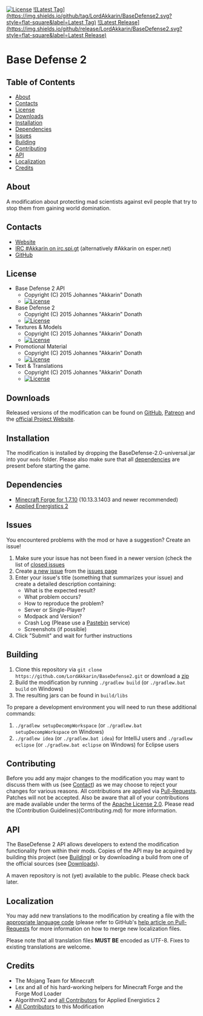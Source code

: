 [![License](https://img.shields.io/github/license/LordAkkarin/BaseDefense2.svg?style=flat-square)](https://www.apache.org/licenses/LICENSE-2.0.txt)
[![Latest Tag](https://img.shields.io/github/tag/LordAkkarin/BaseDefense2.svg?style=flat-square&label=Latest Tag)](https://github.com/LordAkkarin/BaseDefense2/tags)
[![Latest Release](https://img.shields.io/github/release/LordAkkarin/BaseDefense2.svg?style=flat-square&label=Latest Release)](https://github.com/LordAkkarin/BaseDefense2/releases)

Base Defense 2
==============

Table of Contents
-----------------
* [About](#about)
* [Contacts](#contacts)
* [License](#license)
* [Downloads](#downloads)
* [Installation](#installation)
* [Dependencies](#dependencies)
* [Issues](#issues)
* [Building](#building)
* [Contributing](#contributing)
* [API](#api)
* [Localization](#localization)
* [Credits](#credits)

About
-----

A modification about protecting mad scientists against evil people that try to stop them from gaining world domination.

Contacts
--------

* [Website](https://mcbd.spud.rocks)
* [IRC #Akkarin on irc.spi.gt](http://irc.spi.gt/iris/?nick=Guest....&channels=Akkarin&prompt=1) (alternatively #Akkarin on esper.net)
* [GitHub](https://github.com/LordAkkarin/BaseDefense2)

License
-------

* Base Defense 2 API
  - Copyright (C) 2015 Johannes "Akkarin" Donath
  - [![License](https://img.shields.io/badge/License-Apache%202.0-blue.svg?style=flat-square)](https://www.apache.org/licenses/LICENSE-2.0.txt)
* Base Defense 2
  - Copyright (C) 2015 Johannes "Akkarin" Donath
  - [![License](https://img.shields.io/badge/License-Apache%202.0-blue.svg?style=flat-square)](https://www.apache.org/licenses/LICENSE-2.0.txt)
* Textures & Models
  - Copyright (C) 2015 Johannes "Akkarin" Donath
  - [![License](https://img.shields.io/badge/License-Apache%202.0-blue.svg?style=flat-square)](https://www.apache.org/licenses/LICENSE-2.0.txt)
* Promotional Material
  - Copyright (C) 2015 Johannes "Akkarin" Donath
  - [![License](https://img.shields.io/badge/License-CC%20BY--SA-red.svg?style=flat-square)](http://creativecommons.org/licenses/by-sa/4.0/)
* Text & Translations
  - Copyright (C) 2015 Johannes "Akkarin" Donath
  - [![License](https://img.shields.io/badge/License-Apache%202.0-blue.svg?style=flat-square)](https://www.apache.org/licenses/LICENSE-2.0.txt)

Downloads
---------

Released versions of the modification can be found on [GitHub](https://github.com/LordAkkarin/BaseDefense2/releases),
[Patreon](https://www.patreon.com/Akkarin) and the [official Project Website](https://mcbd.spud.rocks).

Installation
------------

The modification is installed by dropping the BaseDefense-2.0-universal.jar into your ```mods``` folder. Please also
make sure that all [dependencies](#dependencies) are present before starting the game.

Dependencies
------------

* [Minecraft Forge for 1.7.10](http://files.minecraftforge.net/) (10.13.3.1403 and newer recommended)
* [Applied Energistics 2](https://github.com/AppliedEnergistics/Applied-Energistics-2)

Issues
------

You encountered problems with the mod or have a suggestion? Create an issue!

1. Make sure your issue has not been fixed in a newer version (check the list of [closed issues](https://github.com/LordAkkarin/BaseDefense2/issues?q=is%3Aissue+is%3Aclosed)
1. Create [a new issue](https://github.com/LordAkkarin/BaseDefense2/issues/new) from the [issues page](https://github.com/LordAkkarin/BaseDefense2/issues)
1. Enter your issue's title (something that summarizes your issue) and create a detailed description containing:
   - What is the expected result?
   - What problem occurs?
   - How to reproduce the problem?
   - Server or Single-Player?
   - Modpack and Version?
   - Crash Log (Please use a [Pastebin](http://www.pastebin.com) service)
   - Screenshots (if possible)
1. Click "Submit" and wait for further instructions

Building
--------

1. Clone this repository via ```git clone https://github.com/LordAkkarin/BaseDefense2.git``` or download a [zip](https://github.com/LordAkkarin/BaseDefense2/archive/master.zip)
1. Build the modification by running ```./gradlew build``` (or ```./gradlew.bat build``` on Windows)
1. The resulting jars can be found in ```build/libs```

To prepare a development environment you will need to run these additional commands:
1. ```./gradlew setupDecompWorkspace``` (or ```./gradlew.bat setupDecompWorkspace``` on Windows)
1. ```./gradlew idea``` (or ```./gradlew.bat idea```) for IntelliJ users and ```./gradlew eclipse``` (or ```./gradlew.bat eclipse``` on Windows) for Eclipse users

Contributing
------------

Before you add any major changes to the modification you may want to discuss them with us (see [Contact](#contact)) as
we may choose to reject your changes for various reasons. All contributions are applied via [Pull-Requests](https://help.github.com/articles/creating-a-pull-request).
Patches will not be accepted. Also be aware that all of your contributions are made available under the terms of the
[Apache License 2.0](https://www.apache.org/licenses/LICENSE-2.0.txt). Please read the (Contribution Guidelines)(Contributing.md)
for more information.

API
---
The BaseDefense 2 API allows developers to extend the modification functionality from within their mods. Copies of the
API may be acquired by building this project (see [Building](#building)) or by downloading a build from one of the
official sources (see [Downloads](#downloads)).

A maven repository is not (yet) available to the public. Please check back later.

Localization
------------

You may add new translations to the modification by creating a file with the [appropriate language code](http://download1.parallels.com/SiteBuilder/Windows/docs/3.2/en_US/sitebulder-3.2-win-sdk-localization-pack-creation-guide/30801.htm)
(please refer to GitHub's [help article on Pull-Requests](https://help.github.com/articles/creating-a-pull-request) for
more information on how to merge new localization files.

Please note that all translation files **MUST BE** encoded as UTF-8. Fixes to existing translations are welcome.

Credits
-------

* The Mojang Team for Minecraft
* Lex and all of his hard-working helpers for Minecraft Forge and the Forge Mod Loader
* AlgorithmX2 and [all Contributors](https://github.com/AppliedEnergistics/Applied-Energistics-2/graphs/contributors) for Applied Energistics 2
* [All Contributors](https://github.com/LordAkkarin/BaseDefense2/graphs/contributors) to this Modification
